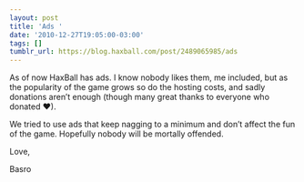 ```yaml
---
layout: post
title: 'Ads '
date: '2010-12-27T19:05:00-03:00'
tags: []
tumblr_url: https://blog.haxball.com/post/2489065985/ads
---
```

As of now HaxBall has ads. I know nobody likes them, me included, but as the popularity of the game grows so do the hosting costs, and sadly donations aren’t enough (though many great thanks to everyone who donated&nbsp;♥).

We tried to use ads that keep nagging to a minimum and don’t affect the fun of the game. Hopefully nobody will be mortally offended.

Love,

Basro

